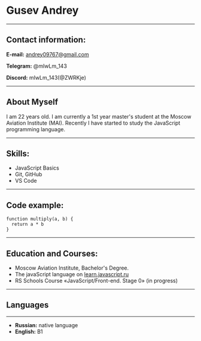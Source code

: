 # **Gusev Andrey**
***
## Contact information:
**E-mail:** andrey09767@gmail.com

**Telegram:** @mIwLm_143

**Discord:** mIwLm_143(@ZWRKje)
***
## About Myself
I am 22 years old. I am currently a 1st year master's student at the Moscow Aviation Institute (MAI). Recently I have started to study the JavaScript programming language.
***
## Skills:
* JavaScript Basics
* Git, GitHub
* VS Code
***
## Code example:
```
function multiply(a, b) {
  return a * b
}
```
***
## Education and Courses:
* Moscow Aviation Institute, Bachelor's Degree.
* The javaScript language on [learn.javascript.ru](https://learn.javascript.ru/)
* RS Schools Course «JavaScript/Front-end. Stage 0» (in progress)
***
## Languages
***
* **Russian:** native language
* **English:** B1
